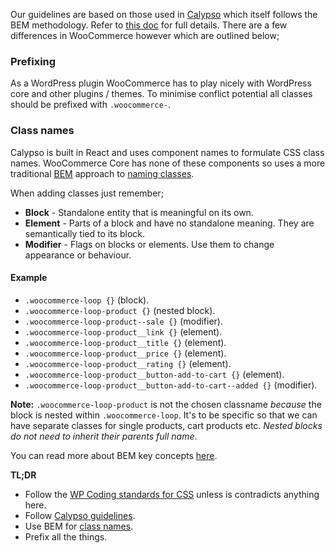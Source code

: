 Our guidelines are based on those used in [Calypso](https://github.com/Automattic/wp-calypso) which itself follows the BEM methodology. Refer to [this doc](https://wpcalypso.wordpress.com/devdocs/docs/coding-guidelines/css.md?term=css) for full details. There are a few differences in WooCommerce however which are outlined below;

### Prefixing
As a WordPress plugin WooCommerce has to play nicely with WordPress core and other plugins / themes. To minimise conflict potential all classes should be prefixed with `.woocommerce-`.

### Class names
Calypso is built in React and uses component names to formulate CSS class names. WooCommerce Core has none of these components so uses a more traditional [BEM](http://getbem.com/) approach to [naming classes](http://cssguidelin.es/#bem-like-naming). 

When adding classes just remember;

* **Block** - Standalone entity that is meaningful on its own.
* **Element** - Parts of a block and have no standalone meaning. They are semantically tied to its block.
* **Modifier** - Flags on blocks or elements. Use them to change appearance or behaviour.

#### Example
* `.woocommerce-loop {}` (block).
* `.woocommerce-loop-product {}` (nested block).
* `.woocommerce-loop-product--sale {}` (modifier).
* `.woocommerce-loop-product__link {}` (element).
* `.woocommerce-loop-product__title {}` (element).
* `.woocommerce-loop-product__price {}` (element).
* `.woocommerce-loop-product__rating {}` (element).
* `.woocommerce-loop-product__button-add-to-cart {}` (element).
* `.woocommerce-loop-product__button-add-to-cart--added {}` (modifier).

**Note:** `.woocommerce-loop-product` is not the chosen classname _because_ the block is nested within `.woocommerce-loop`. It's to be specific so that we can have separate classes for single products, cart products etc. _Nested blocks do not need to inherit their parents full name_.

You can read more about BEM key concepts [here](https://en.bem.info/methodology/key-concepts/).

**TL;DR**

- Follow the [WP Coding standards for CSS](https://make.wordpress.org/core/handbook/best-practices/coding-standards/css/) unless is contradicts anything here.
- Follow [Calypso guidelines](https://wpcalypso.wordpress.com/devdocs/docs/coding-guidelines/css.md?term=css).
- Use BEM for [class names](https://en.bem.info/methodology/naming-convention/).
- Prefix all the things.


